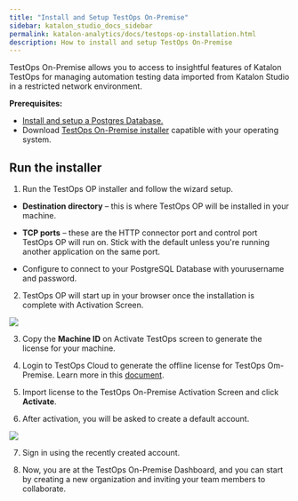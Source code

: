 ```yaml
---
title: "Install and Setup TestOps On-Premise" 
sidebar: katalon_studio_docs_sidebar
permalink: katalon-analytics/docs/testops-op-installation.html 
description: How to install and setup TestOps On-Premise
---
```

TestOps On-Premise allows you to access to insightful features of Katalon TestOps for managing automation testing data imported from Katalon Studio in a restricted network environment.

**Prerequisites:**
* [Install and setup a Postgres Database.]() 
* Download [TestOps On-Premise installer]() capatible with your operating system.

## Run the installer

1. Run the TestOps OP installer and follow the wizard setup.

* **Destination directory** – this is where TestOps OP will be installed in your machine.

* **TCP ports** – these are the HTTP connector port and control port TestOps OP will run on. Stick with the default unless you're running another application on the same port. 

* Configure to connect to your PostgreSQL Database with yourusername and password.

2. TestOps OP will start up in your browser once the installation is complete with Activation Screen.

![](https://github.com/katalon-studio/docs-images/raw/master/katalon-analytics/docs/kt-op-installation/kt-op-license-activation.png)

3. Copy the **Machine ID** on Activate TestOps screen to generate the license for your machine.

4. Login to TestOps Cloud to generate the offline license for TestOps Om-Premise. Learn more in this [document]().

5. Import license to the TestOps On-Premise Activation Screen and click **Activate**.

6. After activation, you will be asked to create a default account.

![](https://github.com/katalon-studio/docs-images/raw/master/katalon-analytics/docs/kt-op-installation/kt-op-create-root-account.png)

7. Sign in using the recently created account.

8. Now, you are at the TestOps On-Premise Dashboard, and you can start by creating a new organization and inviting your team members to collaborate.
